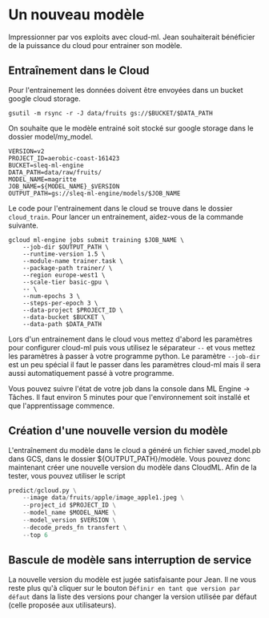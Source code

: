 # Un nouveau modèle
Impressionner par vos exploits avec cloud-ml.
Jean souhaiterait bénéficier de la puissance du cloud pour entrainer son modèle.

## Entraînement dans le Cloud
Pour l'entrainement les données doivent être envoyées dans un bucket google cloud storage.
```
gsutil -m rsync -r -J data/fruits gs://$BUCKET/$DATA_PATH
```

On souhaite que le modèle entrainé soit stocké sur google storage dans le dossier model/my_model.
```
VERSION=v2
PROJECT_ID=aerobic-coast-161423
BUCKET=sleq-ml-engine
DATA_PATH=data/raw/fruits/
MODEL_NAME=magritte
JOB_NAME=${MODEL_NAME}_$VERSION
OUTPUT_PATH=gs://sleq-ml-engine/models/$JOB_NAME
```

Le code pour l'entrainement dans le cloud se trouve dans le dossier `cloud_train`.
Pour lancer un entrainement, aidez-vous de la commande suivante.
```
gcloud ml-engine jobs submit training $JOB_NAME \
    --job-dir $OUTPUT_PATH \
    --runtime-version 1.5 \
    --module-name trainer.task \
    --package-path trainer/ \
    --region europe-west1 \
    --scale-tier basic-gpu \
    -- \
    --num-epochs 3 \        
    --steps-per-epoch 3 \
    --data-project $PROJECT_ID \
    --data-bucket $BUCKET \
    --data-path $DATA_PATH
```
Lors d'un entrainement dans le cloud vous mettez d'abord les paramètres pour configurer cloud-ml puis vous utilisez le séparateur `--` et vous mettez les paramètres à passer à votre programme python.
Le paramètre `--job-dir` est un peu spécial il faut le passer dans les paramètres cloud-ml mais il sera aussi automatiquement passé à votre programme.

Vous pouvez suivre l'état de votre job dans la console dans ML Engine -> Tâches. Il faut environ 5 minutes pour que l'environnement soit installé et que l'apprentissage commence.

## Création d'une nouvelle version du modèle
L'entraînement du modèle dans le cloud a généré un fichier saved_model.pb dans GCS, dans le dossier ${OUTPUT_PATH}/modèle.
Vous pouvez donc maintenant créer une nouvelle version du modèle dans CloudML.
Afin de la tester, vous pouvez utiliser le script 
```python 
predict/gcloud.py \
    --image data/fruits/apple/image_apple1.jpeg \
    --project_id $PROJECT_ID \
    --model_name $MODEL_NAME \
    --model_version $VERSION \
    --decode_preds_fn transfert \
    --top 6
```

## Bascule de modèle sans interruption de service
La nouvelle version du modèle est jugée satisfaisante pour Jean.
Il ne vous reste plus qu'à cliquer sur le bouton `Définir en tant que version par défaut` dans la liste des versions pour changer la version utilisée par défaut (celle proposée aux utilisateurs).